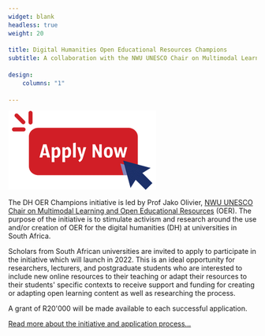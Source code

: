 ```yaml
---
widget: blank
headless: true
weight: 20

title: Digital Humanities Open Educational Resources Champions
subtitle: A collaboration with the NWU UNESCO Chair on Multimodal Learning and Open Educational Resources

design:
    columns: "1"

---
```


 [![Apply now button](apply-now.png)](../dh-oer)

The DH OER Champions initiative is led by Prof Jako Olivier, [NWU UNESCO Chair on Multimodal Learning and Open Educational Resources](https://education.nwu.ac.za/UNESCO-chair-OER) (OER). The purpose of the initiative is to stimulate activism and research around the use and/or creation of OER for the digital humanities (DH) at universities in South Africa.

Scholars from South African universities are invited to apply to participate in the initiative which will launch in 2022. This is an ideal opportunity for researchers, lecturers, and postgraduate students who are interested to include new online resources to their teaching or adapt their resources to their students' specific contexts to receive support and funding for creating or adapting open learning content as well as researching the process. 

A grant of R20'000 will be made available to each successful application. 

[Read more about the initiative and application process...](../dh-oer) 






